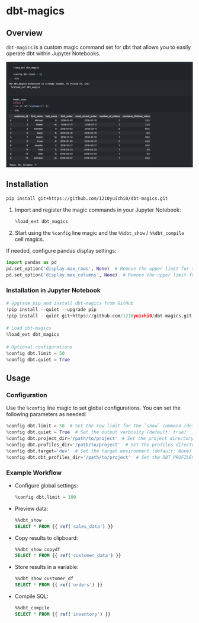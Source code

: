 # dbt-magics

## Overview

`dbt-magics` is a custom magic command set for dbt that allows you to easily operate dbt within Jupyter Notebooks.

![sample_image](assets/sample_image.png)

## Installation

```sh
pip install git+https://github.com/1210yuichi0/dbt-magics.git
```

1. Import and register the magic commands in your Jupyter Notebook:

   ```python
   %load_ext dbt_magics
   ```

2. Start using the `%config` line magic and the `%%dbt_show` / `%%dbt_compile` cell magics.

If needed, configure pandas display settings:

```python
import pandas as pd
pd.set_option('display.max_rows', None)  # Remove the upper limit for the number of rows displayed
pd.set_option('display.max_columns', None)  # Remove the upper limit for the number of columns displayed
```

### Installation in Jupyter Notebook

```python
# Upgrade pip and install dbt-magics from GitHub
!pip install --quiet --upgrade pip
!pip install --quiet git+https://github.com/1210yuichi0/dbt-magics.git

# Load dbt-magics
%load_ext dbt_magics

# Optional configurations
%config dbt.limit = 50
%config dbt.quiet = True
```

## Usage

### Configuration

Use the `%config` line magic to set global configurations. You can set the following parameters as needed:

```python
%config dbt.limit = 50  # Set the row limit for the `show` command (default: 50)
%config dbt.quiet = True  # Set the output verbosity (default: true)
%config dbt.project_dir='/path/to/project'　# Set the project directory (default: None)
%config dbt.profiles_dir='/path/to/project'  # Set the profiles directory (default: None)
%config dbt.target='dev'  # Set the target environment (default: None)
%config dbt.dbt_profiles_dir='/path/to/project'  # Set the DBT_PROFILES_DIR environment variable
```

### Example Workflow

-  Configure global settings:

   ```python
   %config dbt.limit = 100
   ```

-  Preview data:

   ```sql
   %%dbt_show
   SELECT * FROM {{ ref('sales_data') }}
   ```

-  Copy results to clipboard:

   ```sql
   %%dbt_show copydf
   SELECT * FROM {{ ref('customer_data') }}
   ```

-  Store results in a variable:

   ```sql
   %%dbt_show customer_df
   SELECT * FROM {{ ref('orders') }}
   ```

-  Compile SQL:

   ```sql
   %%dbt_compile
   SELECT * FROM {{ ref('inventory') }}
   ```
